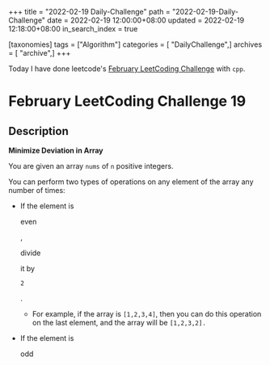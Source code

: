 +++
title = "2022-02-19 Daily-Challenge"
path = "2022-02-19-Daily-Challenge"
date = 2022-02-19 12:00:00+08:00
updated = 2022-02-19 12:18:00+08:00
in_search_index = true

[taxonomies]
tags = ["Algorithm"]
categories = [ "DailyChallenge",]
archives = [ "archive",]
+++

Today I have done leetcode's [February LeetCoding Challenge](https://leetcode.com/problems/minimize-deviation-in-array/) with `cpp`.

<!-- more -->

# February LeetCoding Challenge 19

## Description

**Minimize Deviation in Array**

You are given an array `nums` of `n` positive integers.

You can perform two types of operations on any element of the array any number of times:

- If the element is 

  even

  , 

  divide

   it by 

  ```
  2
  ```

  . 	

  - For example, if the array is `[1,2,3,4]`, then you can do this operation on the last element, and the array will be `[1,2,3,2].`

- If the element is 

  odd

  , 

  multiply

   it by 

  ```
  2
  ```

  . 

  - For example, if the array is `[1,2,3,4]`, then you can do this operation on the first element, and the array will be `[2,2,3,4].`

The **deviation** of the array is the **maximum difference** between any two elements in the array.

Return *the **minimum deviation** the array can have after performing some number of operations.*

 

**Example 1:**

```
Input: nums = [1,2,3,4]
Output: 1
Explanation: You can transform the array to [1,2,3,2], then to [2,2,3,2], then the deviation will be 3 - 2 = 1.
```

**Example 2:**

```
Input: nums = [4,1,5,20,3]
Output: 3
Explanation: You can transform the array after two operations to [4,2,5,5,3], then the deviation will be 5 - 2 = 3.
```

**Example 3:**

```
Input: nums = [2,10,8]
Output: 3
```

 

**Constraints:**

- `n == nums.length`
- `2 <= n <= 10^5`
- `1 <= nums[i] <= 10^9`

## Solution

``` cpp
auto speedup = [](){
  cin.tie(nullptr);
  cout.tie(nullptr);
  ios::sync_with_stdio(false);
  return 0;
}();
class Solution {
public:
  int minimumDeviation(vector<int>& nums) {
    set<int> st;
    for(auto i : nums) {
      st.insert((i & 1) ? (i << 1) : i);
    }
    
    int answer = *st.rbegin() - *st.begin();
    while(*st.rbegin() % 2 == 0) {
      st.insert(*st.rbegin() >> 1);
      st.erase(*st.rbegin());
      answer = min(answer, *st.rbegin() - *st.begin());
    }
    return answer;
  }
};

// Accepted
// 76/76 cases passed (503 ms)
// Your runtime beats 26.49 % of cpp submissions
// Your memory usage beats 9.93 % of cpp submissions (122.2 MB)
```
